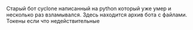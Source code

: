Старый бот cyclone написанный на python который уже умер и несколько раз взламывался. Здесь находится архив бота с файлами. Токены если что недействительные
